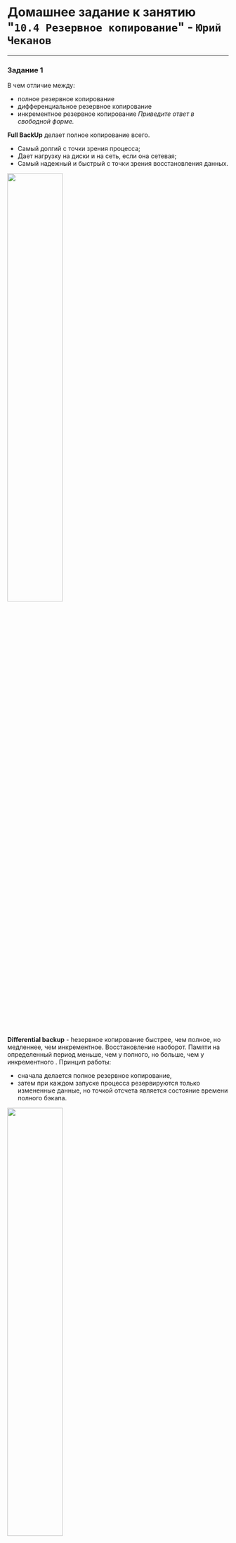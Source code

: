 # Домашнее задание к занятию "`10.4 Резервное копирование`" - `Юрий Чеканов`

---

### Задание 1
В чем отличие между:
* полное резервное копирование
* дифференциальное резервное копирование
* инкрементное резервное копирование
*Приведите ответ в свободной форме.*

**Full BackUp** делает полное копирование всего.
* Самый долгий с точки зрения процесса;
* Дает нагрузку на диски и на сеть, если она сетевая;
* Самый надежный и быстрый с точки зрения восстановления данных.

<img src = "pics/1004/FullBackup.png" width = 50%>


**Differential backup** - hезервное копирование быстрее, чем полное, но медленнее, чем инкрементное. Восстановление наоборот.
Памяти на определенный период меньше, чем у полного, но больше, чем у инкрементного .
Принцип работы:
* сначала делается полное резервное копирование,
* затем при каждом запуске процесса резервируются только измененные данные, но точкой отсчета является состояние времени полного бэкапа.

<img src = "pics/1004/Differential.png" width = 50%>


**Incremental backup** - работает как дифференцированное копирование, но в отличии от него бэкапятся данные, которые были изменены из последнего слепка, то есть отправная точка каждого нового бэкапа это бэкап n-1.

<img src = "pics/1004/Incremental.png" width = 50%>

---

### Задание 2
Установите программное обеспечении Bacula, настройте bacula-dir, bacula-sd, bacula-fd. Протестируйте работу сервисов (трех сервисов).
*Пришлите скриншот рабочей конфигурации.*

`bacula-sd.conf`
```ini
Storage {                             # definition of myself
  Name = debian-sd
  SDPort = 9103                  # Director's port
  WorkingDirectory = "/var/lib/bacula"
  Pid Directory = "/run/bacula"
  Plugin Directory = "/usr/lib/bacula"
  Maximum Concurrent Jobs = 20
  SDAddress = 127.0.0.1
}

Director {
  Name = debian-dir
  Password = "_QSKLCwq58Mwr7ZGo7JSvdlENy1Ye4jXF"
}

Director {
  Name = debian-mon
  Password = "45Ov0tuCabcj6ASGy19f-ZpYPz0fTotmI"
  Monitor = yes
}

Autochanger {
  Name = FileChgr1
  Device = FileChgr1-Dev1, FileChgr1-Dev2
  Changer Command = ""
  Changer Device = /dev/null
}

Device {
  Name = FileChgr1-Dev1
  Media Type = File1
  Archive Device = /backup/files1
  LabelMedia = yes;                   # lets Bacula label unlabeled media
  Random Access = Yes;
  AutomaticMount = yes;               # when device opened, read it
  RemovableMedia = no;
  AlwaysOpen = no;
  Maximum Concurrent Jobs = 1
}

Device {
  Name = FileChgr1-Dev2
  Media Type = File1
  Archive Device = /backup/files2
  LabelMedia = yes
  Random Access = Yes
  AutomaticMount = yes
  RemovableMedia = no
  AlwaysOpen = no
  Maximum Concurrent Jobs = 1
}

Messages {
  Name = Standard
  director = debian-dir = all
}
```
`bacula-fd.conf`
```ini
Director {
  Name = debian-dir
  Password = "iiJZuW7M8NVv9L91a8KVIytc1cMOesUSh"
}

Director {
  Name = debian-mon
  Password = "WkKWk4l_XHQg8vbGaEeEj9vBBvdzOEHIx"
  Monitor = yes
}

FileDaemon {                          # this is me
  Name = debian-fd
  FDport = 9102                  # where we listen for the director
  WorkingDirectory = /var/lib/bacula
  Pid Directory = /run/bacula
  Maximum Concurrent Jobs = 20
  Plugin Directory = /usr/lib/bacula
  FDAddress = 127.0.0.1
}

Messages {
  Name = Standard
  director = debian-dir = all, !skipped, !restored
}
```
`bacula-dir.conf`
```ini
Director {                            # define myself
  Name = debian-dir
  DIRport = 9101                # where we listen for UA connections
  QueryFile = "/etc/bacula/scripts/query.sql"
  WorkingDirectory = "/var/lib/bacula"
  PidDirectory = "/run/bacula"
  Maximum Concurrent Jobs = 20
  Password = "999"         # Console password
  Messages = Standard
  DirAddress = 127.0.0.1
}

JobDefs {
  Name = "DefaultJob"
  Type = Backup
  Level = Incremental
  Client = debian-fd
  FileSet = "BackUpFileSet"
  Schedule = "WeeklyCycle"
  Storage = debian-sd
  Messages = Standard
  Pool = LocalPool
  SpoolAttributes = yes
  Priority = 10
  Write Bootstrap = "/var/lib/bacula/%c.bsr"
}

Storage {
  Name = debian-sd
  Address = 127.0.0.1
  SDPort = 9103
  Password = "_QSKLCwq58Mwr7ZGo7JSvdlENy1Ye4jXF"
  Device = FileChgr1
  Media Type = File1
  Maximum Concurrent Jobs = 1
}

FileSet {
  Name = "BackUpFileSet"
  Include {
    Options {
      signature = MD5
      Compression = GZIP
    }
    File = /etc
  }
#  Exclude {
#    File = /var/lib/bacula
#    File = /nonexistant/path/to/file/archive/dir
#    File = /proc
#    File = /tmp
#    File = /sys
#    File = /.journal
#    File = /.fsck
#  }
}

FileSet {
  Name = "Catalog"
  Include {
    Options {
    signature = MD5
    }
  File = /var/lib/bacula/bacula.sql
  }
}

Client {
  Name = debian-fd
  Address = localhost
  FDPort = 9102
  Catalog = MyCatalog
  Password = "iiJZuW7M8NVv9L91a8KVIytc1cMOesUSh"          # password for FileDaemon
  File Retention = 60 days            # 60 days
  Job Retention = 6 months            # six months
  AutoPrune = yes                     # Prune expired Jobs/Files
}

Schedule {
  Name = "WeeklyCycle"
  Run = Full 1st sun at 23:05
  Run = Differential 2nd-5th sun at 23:05
  Run = Incremental mon-sat at 23:05
}

Schedule {
  Name = "WeeklyCycleAfterBackup"
  Run = Full sun-sat at 23:10
}

Catalog {
  Name = MyCatalog
  dbname = "bacula"; DB Address = "localhost"; dbuser = "bacula"; dbpassword = "root"
}

Messages {
  Name = Standard
  director = debian-dir = all, !skipped, !restored
}

Pool {
  Name = LocalPool
  Pool Type = Backup
  Recycle = yes                       # Bacula can automatically recycle Volumes
  AutoPrune = yes                     # Prune expired volumes
  Volume Retention = 365 days         # one year
  Maximum Volume Bytes = 5G          # Limit Volume size to something reasonable
  Maximum Volumes = 100               # Limit number of Volumes in Pool
  Label Format = "Local-"
}

Job {
  Name = "LocalBackup"
  JobDefs = "DefaultJob"
  Enabled = yes
  FileSet = "BackUpFileSet"
  Schedule = "WeeklyCycle"
  Storage = debian-sd
  Pool = "LocalPool"
}

Job {
  Name = "BackupCatalog"
  JobDefs = "DefaultJob"
  Level = Full
  FileSet = "Catalog"
  Schedule = "WeeklyCycleAfterBackup"
  # This creates an ASCII copy of the catalog
  # Arguments to make_catalog_backup.pl are:
  #  make_catalog_backup.pl <catalog-name>
#  RunBeforeJob = "/etc/bacula/scripts/make_catalog_backup.pl MyCatalog"
  # This deletes the copy of the catalog
#  RunAfterJob  = "/etc/bacula/scripts/delete_catalog_backup"
  Write Bootstrap = "/var/lib/bacula/%n.bsr"
  Priority = 11                   # run after main backup
}

Console {
  Name = debian-mon
  Password = "zbA30RkblgoW0FLxVL9odnBWAESbAUobR"
  CommandACL = status, .status
}
```
`bconsole.conf`
```ini
Director {
  Name = debian-dir
  DIRport = 9101
  address = localhost
  Password = "999"
}
```

<img src = "pics/1004/directorstatus.png" width = 70%>
<img src = "pics/1004/device.png" width = 70%>
<img src = "pics/1004/client.png" width = 70%>
<img src = "pics/1004/services.png" width = 70%>

---

### Задание 3
Установите программное обеспечении rsync. Настройте синхронизацию на двух нодах. Протестируйте работу сервиса.

`Пришлите скриншот рабочей конфигурации.`

1. `Заполните здесь этапы выполнения, если требуется ....`
2. `Заполните здесь этапы выполнения, если требуется ....`
3. `Заполните здесь этапы выполнения, если требуется ....`
4. `Заполните здесь этапы выполнения, если требуется ....`
5. `Заполните здесь этапы выполнения, если требуется ....`
6. 

```
Поле для вставки кода...
....
....
....
....
```

`При необходимости прикрепитe сюда скриншоты
![Название скриншота](ссылка на скриншот)`

### Задание 4*
Настройте резервное копирование двумя (или более) методами, используя одну из рассмотренных команд для папки /etc. Проверьте резервное копирование.
`Пришлите скриншот рабочей конфигурации результат выполнения.`

Baculas list of Jobs
<img src = "pics/1004/bacula_jobs.png" width = 70%>
